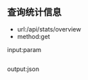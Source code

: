 ## 查询统计信息
- url:/api/stats/overview
- method:get

input:param
```param

```

output:json
```json

```